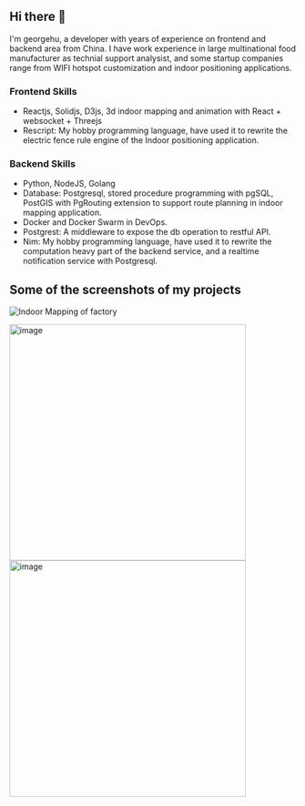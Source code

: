## Hi there 👋

I'm georgehu, a developer with years of experience on frontend and backend area from China. I have work experience in large multinational food manufacturer as technial support analysist, and some startup companies range from WIFI hotspot customization and indoor positioning applications. 

### Frontend Skills

* Reactjs, Solidjs, D3js, 3d indoor mapping and animation with React + websocket + Threejs
* Rescript: My hobby programming language, have used it to rewrite the electric fence rule engine of the Indoor positioning application.

### Backend Skills

* Python, NodeJS, Golang
* Database: Postgresql, stored procedure programming with pgSQL, PostGIS with PgRouting extension to support route planning in indoor mapping application.
* Docker and Docker Swarm in DevOps.
* Postgrest: A middleware to expose the db operation to restful API.
* Nim: My hobby programming language, have used it to rewrite the computation heavy part of the backend service, and a realtime notification service with Postgresql. 

## Some of the screenshots of my projects

![Indoor Mapping of factory](<img width="415" src="https://github.com/user-attachments/assets/b316204a-ab9c-4c6b-a42f-36e05122a8dd">)

<img width="415" alt="image" src="https://github.com/user-attachments/assets/eaa40f14-140f-4567-8265-186d15d06993">

<img width="415" alt="image" src="https://github.com/user-attachments/assets/59f6c231-132b-4f8f-be7c-8dcdb6c4f1a4">
